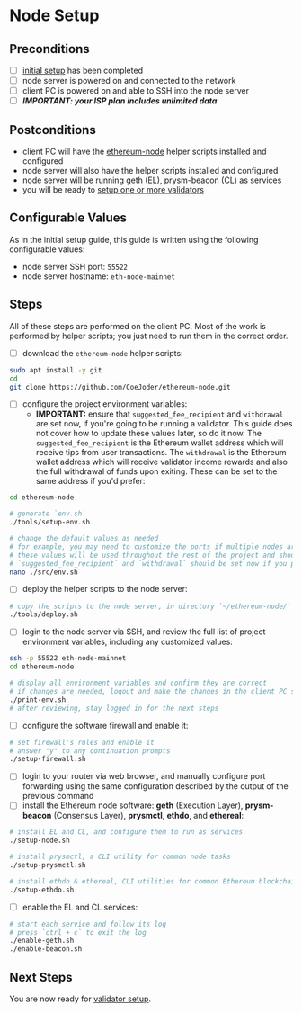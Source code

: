 # Node Setup

## Preconditions
- [ ] [initial setup](./initial-setup.md) has been completed
- [ ] node server is powered on and connected to the network
- [ ] client PC is powered on and able to SSH into the node server
- [ ] ***IMPORTANT: your ISP plan includes unlimited data***

## Postconditions
- client PC will have the [ethereum-node](https://github.com/CoeJoder/ethereum-node) helper scripts installed and configured
- node server will also have the helper scripts installed and configured
- node server will be running geth (EL), prysm-beacon (CL) as services
- you will be ready to [setup one or more validators](./validator-setup.md)

## Configurable Values
As in the initial setup guide, this guide is written using the following configurable values:
- node server SSH port: `55522`
- node server hostname: `eth-node-mainnet`

## Steps

All of these steps are performed on the client PC.  Most of the work is performed by helper scripts; you just need to run them in the correct order.

- [ ] download the `ethereum-node` helper scripts:
```bash
sudo apt install -y git
cd
git clone https://github.com/CoeJoder/ethereum-node.git
```

- [ ] configure the project environment variables:
	- **IMPORTANT:** ensure that `suggested_fee_recipient` and `withdrawal` are set now, if you're going to be running a validator.  This guide does not cover how to update these values later, so do it now.  The `suggested_fee_recipient` is the Ethereum wallet address which will receive tips from user transactions.  The `withdrawal` is the Ethereum wallet address which will receive validator income rewards and also the full withdrawal of funds upon exiting.  These can be set to the same address if you'd prefer:

```bash
cd ethereum-node

# generate `env.sh`
./tools/setup-env.sh

# change the default values as needed
# for example, you may need to customize the ports if multiple nodes are connected to the same router
# these values will be used throughout the rest of the project and should only be set this once
# `suggested_fee_recipient` and `withdrawal` should be set now if you plan on running a validator
nano ./src/env.sh
```

- [ ] deploy the helper scripts to the node server:

```bash
# copy the scripts to the node server, in directory `~/ethereum-node/`
./tools/deploy.sh
```

- [ ] login to the node server via SSH, and review the full list of project environment variables, including any customized values:

```bash
ssh -p 55522 eth-node-mainnet
cd ethereum-node

# display all environment variables and confirm they are correct
# if changes are needed, logout and make the changes in the client PC's `env.sh` and run `deploy.sh` again
./print-env.sh
# after reviewing, stay logged in for the next steps
```

- [ ] configure the software firewall and enable it:

```bash
# set firewall's rules and enable it
# answer "y" to any continuation prompts
./setup-firewall.sh
```

- [ ] login to your router via web browser, and manually configure port forwarding using the same configuration described by the output of the previous command
- [ ] install the Ethereum node software: **geth** (Execution Layer), **prysm-beacon** (Consensus Layer), **prysmctl**, **ethdo**, and **ethereal**:

```bash
# install EL and CL, and configure them to run as services
./setup-node.sh

# install prysmctl, a CLI utility for common node tasks
./setup-prysmctl.sh

# install ethdo & ethereal, CLI utilities for common Ethereum blockchain tasks
./setup-ethdo.sh
```

- [ ] enable the EL and CL services:

```bash
# start each service and follow its log
# press `ctrl + c` to exit the log
./enable-geth.sh
./enable-beacon.sh
```

## Next Steps
You are now ready for [validator setup](./validator-setup.md).
